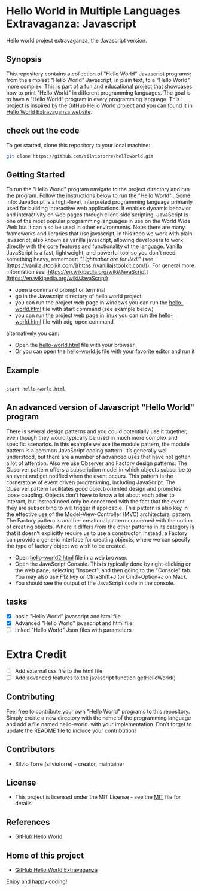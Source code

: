 # Hello World in Multiple Languages Extravaganza: Javascript
Hello world project extravaganza, the Javascript version.
## Synopsis
This repository contains a collection of "Hello World" Javascript programs; from the simplest "Hello World" Javascript, in plain text, to a "Hello World" more complex. This is part of a fun and educational project that showcases how to print "Hello World" in different programming languages. The goal is to have a "Hello World" program in every programming language. This project is inspired by the [GitHub Hello World](https://docs.github.com/en/get-started/quickstart/hello-world) project and you can found it in [Hello World Extravaganza website](https://silviotorre.github.io/helloworld/).
 
## check out the code
To get started, clone this repository to your local machine:
```bash
git clone https://github.com/silviotorre/helloworld.git
```
## Getting Started
To run the "Hello World" program navigate to the project directory and run the program. Follow the instructions below to run the "Hello World" .
Some info: JavaScript is a high-level, interpreted programming language primarily used for building interactive web applications. It enables dynamic behavior and interactivity on web pages through client-side scripting. JavaScript is one of the most popular programming languages in use on the World Wide Web but it can also be used in other environments.
Note:
there are many frameworks and libraries that use javascript, in this repo we work with plain javascript, also known as vanilla javascript, allowing developers to work directly with the core features and functionality of the language. 
Vanilla JavaScript is a fast, lightweight, and powerful tool so you don't need something heavy, remember: *"Lightsaber are for Jedi"* (see [https://vanillajstoolkit.com/](https://vanillajstoolkit.com/)).
For general more information see [https://en.wikipedia.org/wiki/JavaScript](https://en.wikipedia.org/wiki/JavaScript)

- open a command prompt or terminal
- go in the Javascript directory of hello world project.
- you can run the project web page in windows you can run the [hello-world.html](hello-world.html) file with start command (see example below)
- you can run the project web page in linux you can run the [hello-world.html](hello-world.html) file with xdg-open command

alternatively you can:
- Open the [hello-world.html](hello-world.html) file with your browser.
- Or you can open the [hello-world.js](hello-world.js) file with your favorite editor and run it

## Example
```commandline

start hello-world.html

```
## An advanced version of Javascript "Hello World" program
There is several design patterns and you could potentially use it together, even though they would typically be used in much more complex and specific scenarios. In this example we use the module pattern, the module pattern is a common JavaScript coding pattern. It’s generally well understood, but there are a number of advanced uses that have not gotten a lot of attention. Also we use Observer and Factory design patterns. 
The Observer pattern offers a subscription model in which objects subscribe to an event and get notified when the event occurs. This pattern is the cornerstone of event driven programming, including JavaScript. The Observer pattern facilitates good object-oriented design and promotes loose coupling. Objects don’t have to know a lot about each other to interact, but instead need only be concerned with the fact that the event they are subscribing to will trigger if applicable. This pattern is also key in the effective use of the Model-View-Controller (MVC) architectural pattern. 
The Factory pattern is another creational pattern concerned with the notion of creating objects. Where it differs from the other patterns in its category is that it doesn’t explicitly require us to use a constructor. 
Instead, a Factory can provide a generic interface for creating objects, where we can specify the type of factory object we wish to be created.

- Open [hello-world2.html](hello-world2.html) file in a web browser.
- Open the JavaScript Console. This is typically done by right-clicking on the web page, selecting "Inspect", and then going to the "Console" tab. You may also use F12 key or Ctrl+Shift+J (or Cmd+Option+J on Mac).
- You should see the output of the JavaScript code in the console.


## tasks
- [x]  basic "Hello World" javascript and html file
- [x]  Advanced "Hello World" javascript and html file
- [ ]  linked "Hello World" Json files with parameters

# Extra Credit
- [ ]  Add external css file to the html file
- [ ]  Add advanced features to the javascript function getHelloWorld()

## Contributing
Feel free to contribute your own "Hello World" programs to this repository. Simply create a new directory with the name of the programming language and add a file named hello-world.<extension> with your implementation. Don't forget to update the README file to include your contribution!

## Contributors
- Silvio Torre (silviotorre)  - creator, maintainer

## License
- This project is licensed under the MIT License - see the [MIT](https://choosealicense.com/licenses/mit/) file for details

## References
- [GitHub Hello World](https://docs.github.com/en/get-started/quickstart/hello-world)

## Home of this project
- [GitHub Hello World Extravaganza](https://github.com/silviotorre/helloworld/)

Enjoy and happy coding!
